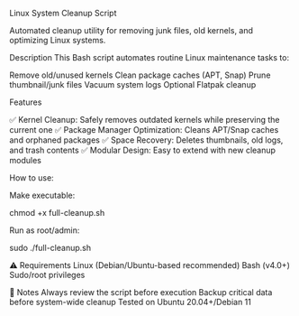  Linux System Cleanup Script

Automated cleanup utility for removing junk files, old kernels, and optimizing Linux systems.

 Description
This Bash script automates routine Linux maintenance tasks to:

Remove old/unused kernels
Clean package caches (APT, Snap)
Prune thumbnail/junk files
Vacuum system logs
Optional Flatpak cleanup
 
 Features

✅ Kernel Cleanup: Safely removes outdated kernels while preserving the current one
✅ Package Manager Optimization: Cleans APT/Snap caches and orphaned packages
✅ Space Recovery: Deletes thumbnails, old logs, and trash contents
✅ Modular Design: Easy to extend with new cleanup modules

How to use:

Make executable:

chmod +x full-cleanup.sh

Run as root/admin:

sudo ./full-cleanup.sh

⚠️ Requirements
Linux (Debian/Ubuntu-based recommended)
Bash (v4.0+)
Sudo/root privileges

📝 Notes
Always review the script before execution
Backup critical data before system-wide cleanup
Tested on Ubuntu 20.04+/Debian 11
